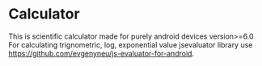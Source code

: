 # Calculator
 
 This is scientific calculator made for purely android devices version>=6.0
 For calculating trignometric, log, exponential value jsevaluator library use https://github.com/evgenyneu/js-evaluator-for-android.
 
